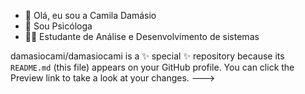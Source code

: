 - 👋 Olá, eu sou a Camila Damásio
- 🧠 Sou Psicóloga 
- 👩‍🎓 Estudante de Análise e Desenvolvimento de sistemas 

damasiocami/damasiocami is a ✨ special ✨ repository because its `README.md` (this file) appears on your GitHub profile.
You can click the Preview link to take a look at your changes.
--->
